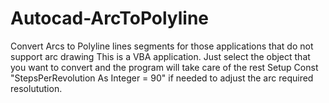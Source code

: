 # Autocad-ArcToPolyline
Convert Arcs to Polyline lines segments for those applications that do not support arc drawing
This is a VBA application.
Just select the object that you want to convert and the program will take care of the rest
Setup Const "StepsPerRevolution As Integer = 90" if needed to adjust the arc required resolutution.
